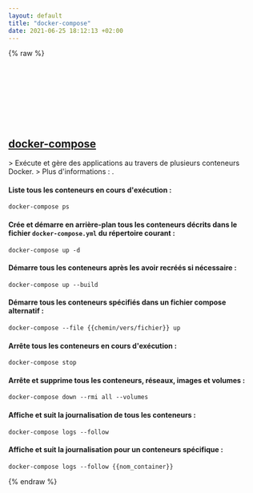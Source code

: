```yaml
---
layout: default
title: "docker-compose"
date: 2021-06-25 18:12:13 +02:00
---
```

{% raw %}
<h2 id="docker-compose">
  <a href="/fr/common/docker-compose.html">docker-compose</a> <a href="#docker-compose"><svg class="icon">
    <use href="/assets/images/unicode_sprite.svg#link" />
  </svg></a>
</h2>
> Exécute et gère des applications au travers de plusieurs conteneurs Docker.
> Plus d'informations : <https://docs.docker.com/compose/reference/overview/>.

#### Liste tous les conteneurs en cours d'exécution :
```shell
docker-compose ps
```
#### Crée et démarre en arrière-plan tous les conteneurs décrits dans le fichier `docker-compose.yml` du répertoire courant :
```shell
docker-compose up -d
```
#### Démarre tous les conteneurs après les avoir recréés si nécessaire :
```shell
docker-compose up --build
```
#### Démarre tous les conteneurs spécifiés dans un fichier compose alternatif :
```shell
docker-compose --file {{chemin/vers/fichier}} up
```
#### Arrête tous les conteneurs en cours d'exécution :
```shell
docker-compose stop
```
#### Arrête et supprime tous les conteneurs, réseaux, images et volumes :
```shell
docker-compose down --rmi all --volumes
```
#### Affiche et suit la journalisation de tous les conteneurs :
```shell
docker-compose logs --follow
```
#### Affiche et suit la journalisation pour un conteneurs spécifique :
```shell
docker-compose logs --follow {{nom_container}}
```
{% endraw %}